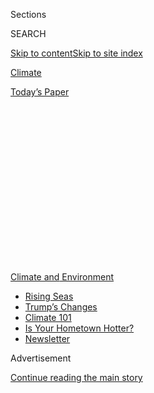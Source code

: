 <div id="app">

<div>

<div>

<div>

<div class="NYTAppHideMasthead css-1q2w90k e1suatyy0">

<div class="section css-ui9rw0 e1suatyy2">

<div class="css-eph4ug er09x8g0">

<div class="css-6n7j50">

</div>

<span class="css-1dv1kvn">Sections</span>

<div class="css-10488qs">

<span class="css-1dv1kvn">SEARCH</span>

</div>

[Skip to content](#site-content)[Skip to site
index](#site-index)

</div>

<div id="masthead-section-label" class="css-1wr3we4 eaxe0e00">

[Climate](https://www.nytimes.com/section/climate)

</div>

<div class="css-10698na e1huz5gh0">

</div>

</div>

<div id="masthead-bar-one" class="section hasLinks css-15hmgas e1csuq9d3">

<div class="css-uqyvli e1csuq9d0">

</div>

<div class="css-1uqjmks e1csuq9d1">

</div>

<div class="css-9e9ivx">

[](https://myaccount.nytimes.com/auth/login?response_type=cookie&client_id=vi)

</div>

<div class="css-1bvtpon e1csuq9d2">

[Today’s
Paper](https://www.nytimes.com/section/todayspaper)

</div>

</div>

</div>

</div>

<div data-aria-hidden="false">

<div id="site-content" data-role="main">

<div>

<div class="css-1aor85t" style="opacity:0.000000001;z-index:-1;visibility:hidden">

<div class="css-1hqnpie">

<div class="css-epjblv">

<span class="css-17xtcya">[Climate](/section/climate)</span><span class="css-x15j1o">|</span><span class="css-fwqvlz">Virus
Crisis Exposes Cascading Weaknesses in U.S. Disaster
Response</span>

</div>

<div class="css-k008qs">

<div class="css-1iwv8en">

<span class="css-18z7m18"></span>

<div>

</div>

</div>

<span class="css-1n6z4y">https://nyti.ms/2Tv736k</span>

<div class="css-1705lsu">

<div class="css-4xjgmj">

<div class="css-4skfbu" data-role="toolbar" data-aria-label="Social Media Share buttons, Save button, and Comments Panel with current comment count" data-testid="share-tools">

  - 
  - 
  - 
  - 
    
    <div class="css-6n7j50">
    
    </div>

  - 
  - 

</div>

</div>

</div>

</div>

</div>

</div>

<div id="NYT_TOP_BANNER_REGION" class="css-13pd83m">

<div>

<div id="styln-prism-menu-1591906231550" class="section interactive-content interactive-size-medium css-1edisqu">

<div class="css-17ih8de interactive-body">

<div id="scroll-container" class="css-1gj85ro">

[<span class="styln-title-wrap"><span class="css-1pje3qr">Climate
and</span><span class="css-1pje3qr">
Environment</span></span>](https://www.nytimes.com/section/climate?action=click&pgtype=Article&state=default&region=TOP_BANNER&context=storylines_menu)

  - [Rising
    Seas](https://www.nytimes.com/2020/07/30/climate/sea-level-inland-floods.html?action=click&pgtype=Article&state=default&region=TOP_BANNER&context=storylines_menu)
  - [Trump’s
    Changes](https://www.nytimes.com/interactive/2020/climate/trump-environment-rollbacks.html?action=click&pgtype=Article&state=default&region=TOP_BANNER&context=storylines_menu)
  - [Climate 101](https://www.nytimes.com/interactive/2020/04/19/climate/climate-crash-course-1.html?action=click&pgtype=Article&state=default&region=TOP_BANNER&context=storylines_menu)
  - [Is Your Hometown
    Hotter?](https://www.nytimes.com/interactive/2018/08/30/climate/how-much-hotter-is-your-hometown.html?action=click&pgtype=Article&state=default&region=TOP_BANNER&context=storylines_menu)
  - [Newsletter](https://www.nytimes.com/newsletters/climate-change?action=click&pgtype=Article&state=default&region=TOP_BANNER&context=storylines_menu)

</div>

</div>

</div>

</div>

</div>

<div id="top-wrapper" class="css-1sy8kpn">

<div id="top-slug" class="css-l9onyx">

Advertisement

</div>

[Continue reading the main
story](#after-top)

<div class="ad top-wrapper" style="text-align:center;height:100%;display:block;min-height:250px">

<div id="top" class="place-ad" data-position="top" data-size-key="top">

</div>

</div>

<div id="after-top">

</div>

</div>

<div>

<div id="sponsor-wrapper" class="css-1hyfx7x">

<div id="sponsor-slug" class="css-19vbshk">

Supported by

</div>

[Continue reading the main
story](#after-sponsor)

<div id="sponsor" class="ad sponsor-wrapper" style="text-align:center;height:100%;display:block">

</div>

<div id="after-sponsor">

</div>

</div>

<div class="css-186x18t">

</div>

<div class="css-1vkm6nb ehdk2mb0">

# Virus Crisis Exposes Cascading Weaknesses in U.S. Disaster Response

</div>

<div class="css-79elbk" data-testid="photoviewer-wrapper">

<div class="css-z3e15g" data-testid="photoviewer-wrapper-hidden">

</div>

<div class="css-1a48zt4 ehw59r15" data-testid="photoviewer-children">

![<span class="css-16f3y1r e13ogyst0" data-aria-hidden="true">Volunteers
unloaded supplies for drive-up food distribution in Yakima, Wash., this
week.</span><span class="css-cnj6d5 e1z0qqy90" itemprop="copyrightHolder"><span class="css-1ly73wi e1tej78p0">Credit...</span><span><span>Amanda
Ray/Yakima Herald-Republic, via Associated
Press</span></span></span>](https://static01.nyt.com/images/2020/05/22/climate/22CLI-FEMA1/22CLI-FEMA1-articleLarge.jpg?quality=75&auto=webp&disable=upscale)

</div>

</div>

<div class="css-18e8msd">

<div class="css-vp77d3 epjyd6m0">

<div class="css-hus3qt ey68jwv0" data-aria-hidden="true">

[![Christopher
Flavelle](https://static01.nyt.com/images/2019/06/28/climate/author-chris-flavelle/author-chris-flavelle-thumbLarge-v3.png
"Christopher Flavelle")](https://www.nytimes.com/by/christopher-flavelle)

</div>

<div class="css-1baulvz">

By [<span class="css-1baulvz last-byline" itemprop="name">Christopher
Flavelle</span>](https://www.nytimes.com/by/christopher-flavelle)

</div>

</div>

  - 
    
    <div class="css-ld3wwf e16638kd2">
    
    May 22,
    2020
    
    </div>

  - 
    
    <div class="css-4xjgmj">
    
    <div class="css-d8bdto" data-role="toolbar" data-aria-label="Social Media Share buttons, Save button, and Comments Panel with current comment count" data-testid="share-tools">
    
      - 
      - 
      - 
      - 
        
        <div class="css-6n7j50">
        
        </div>
    
      - 
      - 
    
    </div>
    
    </div>

</div>

</div>

<div class="section meteredContent css-1r7ky0e" name="articleBody" itemprop="articleBody">

<div class="css-1fanzo5 StoryBodyCompanionColumn">

<div class="css-53u6y8">

WASHINGTON — For decades, the backbone of the nation’s disaster response
system — and a hallmark of American generosity — has been its army of
volunteers who race toward danger to help shelter, feed and counsel
victims of hurricanes, wildfires and other calamities.

However, the Covid-19 pandemic has exposed a critical weakness in this
system: Most volunteers are older people at higher risk from the virus,
so this year they can’t participate in person. Typically more than five
million volunteers work in disaster relief annually, said Greg
Forrester, president of National Voluntary Organizations Active in
Disasters, an association of nonprofit groups, but this year he expects
the number to decline by 50 percent.

Asked how disaster relief efforts can meet the usual demand with half as
many people, Mr. Forrester said: “You won’t.”

It is the latest in a cascading series of problems facing an already
fraying system ahead of what is expected to be an [unusually
severe](https://www.nytimes.com/2020/05/21/climate/hurricane-season-2020-noaa.html)
hurricane season combined with disasters like this week’s dam collapse
and flooding in Michigan, a state particularly hard hit by Covid-19.

</div>

</div>

<div class="css-1fanzo5 StoryBodyCompanionColumn">

<div class="css-53u6y8">

The Federal Emergency Management Agency is [running
short](https://www.nytimes.com/2020/04/03/climate/fema-staff-shortage-coronavirus.html)
of highly trained personnel as the virus depletes its staff.
Longstanding procedures for sheltering victims in gymnasiums or other
crowded spaces [suddenly are
dangerous](https://www.nytimes.com/2020/03/21/climate/virus-fema-disaster-aid-shelter.html)
because they risk worsening the pandemic. And traditional agreements
among states to help each other if crisis strikes are now sputtering as
states remain wary of exposing their own people to the virus.

It amounts to one of the most severe tests in decades for a system
designed to respond to local or regional storms or other disasters — not
a crisis on a national scale. Yet FEMA has been forced to take a primary
role in Covid-19, deploying more than 3,000 staff nationwide and
effectively running its first 50-state disaster response.

“A pandemic complicates every aspect of disaster planning and response
in a way that we have never experienced before,” said Chris Currie, who
leads the team at the nonpartisan Government Accountability Office that
looks at emergency management. “You’re only as good as the weakest
link.”

FEMA says it has taken steps to prepare for hurricane season, including
expanding its coordination center in Washington, hiring staff and
working with state and local officials and nonprofits to adapt to the
pandemic. “We have not taken our eye off the ball about handling other
disasters that may occur during this time,” Peter Gaynor, FEMA’s
administrator, said in a briefing this month.

</div>

</div>

<div class="css-1fanzo5 StoryBodyCompanionColumn">

<div class="css-53u6y8">

On Wednesday, the agency said it intended to avoid, as much as possible,
sending relief staff into disaster zones this year, instead relying on
“virtual” assistance such as talking to survivors by phone, using
photos or other documentation of storm damage to approve claims and
meeting with state and local counterparts online rather than in person.

</div>

</div>

<div class="css-79elbk" data-testid="photoviewer-wrapper">

<div class="css-z3e15g" data-testid="photoviewer-wrapper-hidden">

</div>

<div class="css-1a48zt4 ehw59r15" data-testid="photoviewer-children">

![<span class="css-16f3y1r e13ogyst0" data-aria-hidden="true">Peter
Gaynor, FEMA’s administrator, at a White House coronavirus briefing in
March.</span><span class="css-cnj6d5 e1z0qqy90" itemprop="copyrightHolder"><span class="css-1ly73wi e1tej78p0">Credit...</span><span>Al
Drago for The New York
Times</span></span>](https://static01.nyt.com/images/2020/05/22/climate/22CLI-FEMA2/merlin_170845608_9276114d-fed5-432f-bdb5-5939a08e0d3f-articleLarge.jpg?quality=75&auto=webp&disable=upscale)

</div>

</div>

<div class="css-1fanzo5 StoryBodyCompanionColumn">

<div class="css-53u6y8">

Volunteers are key to America’s disaster response, distributing
supplies, clearing debris, and rebuilding homes. In interviews,
executives with the nonprofit organizations like the Salvation Army that
help organize volunteer teams said that, in normal years, they would be
training and equipping thousands of people and flying them to whichever
part of the country needs help, then housing and feeding them in close
quarters.

<div id="NYT_MAIN_CONTENT_1_REGION" class="css-9tf9ac">

<div>

<div id="styln-prism-guide-1593610178459" class="section interactive-content interactive-size-medium css-1ftcdic">

<div class="css-17ih8de interactive-body">

<div id="prism-freeform-block-37356" class="css-19mumt8" data-role="complementary" data-storyline="Climate and Environment" data-truncated="false" tabindex="0">

<div class="css-a8d9oz">

<div>

[](https://www.nytimes.com/section/climate?action=click&pgtype=Article&state=default&region=MAIN_CONTENT_1&context=storylines_keepup)

### Climate and Environment ›

#### Keep Up on the Latest Climate News

Updated July 30, 2020

Here’s what you need to know about the latest climate change news this
week:

  -   - [Floods
        in](https://www.nytimes.com/2020/07/30/climate/bangladesh-floods.html?action=click&pgtype=Article&state=default&region=MAIN_CONTENT_1&context=storylines_keepup)[Bangladesh](https://www.nytimes.com/2020/07/30/climate/bangladesh-floods.html?action=click&pgtype=Article&state=default&region=MAIN_CONTENT_1&context=storylines_keepup)
        are punishing the people least responsible for climate change.
      - As climate change raises sea levels, [storm surges and high
        tides](https://www.nytimes.com/2020/07/30/climate/sea-level-inland-floods.html?action=click&pgtype=Article&state=default&region=MAIN_CONTENT_1&context=storylines_keepup)
        are likely to push farther inland.
      - The E.P.A. inspector general plans to investigate whether a
        rollback of fuel efficiency standards [violated government
        rules](https://www.nytimes.com/2020/07/27/climate/trump-fuel-efficiency-rule.html?action=click&pgtype=Article&state=default&region=MAIN_CONTENT_1&context=storylines_keepup).

<div id="styln-survey-component-37356" class="styln-survey-component">

</div>

</div>

</div>

</div>

</div>

</div>

</div>

</div>

Suddenly, none of that works.

Three-quarters of the Salvation Army’s volunteers for most disasters are
65 or older, according to Jeff Jellets, the group’s disaster coordinator
for the southern United States. For those people, “We’re telling them,
maybe this isn’t the best time for you to deploy,” he said, given that
older people are at particularly high risk from Covid-19.

The consequences could be enormous: The Salvation Army has more than 2.7
million volunteers annually for everything from disaster response to
after-school programs and vocational programs. Disaster volunteers
worked 3.5 million hours during the 2017 hurricane season.

The Salvation Army is considering using more paid staff and housing them
in hotels rather than dormitories. But that’s expensive, Mr. Jellets
said, and the pandemic has closed many of the Salvation Army’s thrift
stores, which bring in almost in $600 million annually in sales.

Habitat for Humanity, which last year helped rebuild or repair almost
700 homes damaged by disasters in the United States, also gets many of
its volunteers from older Americans, according to Jonathan Reckford, the
chief executive officer. Given the risks of air travel combined with the
danger that volunteers inadvertently bring the disease into a community
they’re trying to help, Mr. Reckford said Habitat for Humanity had hit
pause, for now, on deploying any volunteers.

Overall, the organization fielded 1.2 million volunteers last year for
all its work. It did not break out a number for disaster response.

</div>

</div>

<div class="css-1fanzo5 StoryBodyCompanionColumn">

<div class="css-53u6y8">

<div class="css-1q1hscp">

<div class="css-1xk4eoy">

<div id="CLIM">

</div>

</div>

</div>

That means its group quite likely won’t be able to respond the way it
usually does if a hurricane were to strike the United States this year.
“It’s our greatest fear right now,” Mr. Reckford said.

If a disaster struck a part of the country that was under large-scale
quarantine, “we would really have to back away from some of our response
in those areas,” Mary Casey-Lockyer, a senior associate with the
disaster health program for the American Red Cross, said during a
webinar for nonprofits last week. The Red Cross deployed 9,000 workers
to large disasters last year; it expects to deploy half as many
volunteers as usual in person this year.

“I don’t want to imagine a world where it’s so bad we can’t respond,”
added Cathy Earl, director of disaster response for the United Methodist
Committee on Relief, which has 10,000 volunteers around the country who
work on disaster response. She said it was hard to project how many
volunteers would be deployed this year, but called a 50 percent decrease
“a reasonable estimate.”

The volunteer shortage threatens to ripple through the nation’s disaster
response system, exacerbating other problems.

One spillover effect will be financial. Under federal law, state or
local governments typically have to put up $25 for every $75 the federal
government provides for disaster relief. But they’re allowed to count
the services of volunteers toward that amount, Mr. Forrester said.

As a result, fewer volunteers means cities, counties and states need to
come up with more of their own money to get federal aid.

</div>

</div>

<div class="css-1fanzo5 StoryBodyCompanionColumn">

<div class="css-53u6y8">

But local governments are already struggling financially from the virus.
Counties alone have seen [$144
billion](https://www.naco.org/sites/default/files/documents/NACo_COVID-19_Fiscal_Impact_Analysis-Executive_Summary_0.pdf)
in lost income and increased expenditures, more than one-fifth of their
total budgets, according to the National Association of Counties. “Our
costs are skyrocketing and our revenues are plummeting,” said Paul
Guequierre, a spokesman for the
association.

</div>

</div>

<div class="css-79elbk" data-testid="photoviewer-wrapper">

<div class="css-z3e15g" data-testid="photoviewer-wrapper-hidden">

</div>

<div class="css-1a48zt4 ehw59r15" data-testid="photoviewer-children">

<div class="css-1xdhyk6 erfvjey0">

<span class="css-1ly73wi e1tej78p0">Image</span>

<div class="css-zjzyr8">

<div data-testid="lazyimage-container" style="height:257.77777777777777px">

</div>

</div>

</div>

<span class="css-16f3y1r e13ogyst0" data-aria-hidden="true">Volunteers
arranged cots at the Dallas Convention Center for people displaced by
Hurricane Harvey in
2017.</span><span class="css-cnj6d5 e1z0qqy90" itemprop="copyrightHolder"><span class="css-1ly73wi e1tej78p0">Credit...</span><span>Jim
Wilson/The New York Times</span></span>

</div>

</div>

<div class="css-1fanzo5 StoryBodyCompanionColumn">

<div class="css-53u6y8">

At the same time, the federal government is asking local officials to
take on new tasks.

One of the toughest challenges will be evacuating and sheltering people
[without spreading the
virus](https://www.nytimes.com/2020/03/21/climate/virus-fema-disaster-aid-shelter.html).
This week following the dam collapse in Michigan, Gov. Gretchen Whitmer
[acknowledged](https://www.nytimes.com/2020/05/19/us/michigan-dam-breach.html?action=click&module=Top%20Stories&pgtype=Homepage)
that social distancing in shelters would be difficult.

This week FEMA
[advised](https://www.fema.gov/media-library-data/1589997234798-adb5ce5cb98a7a89e3e1800becf0eb65/2020_Hurricane_Pandemic_Plan.pdf)
state and local governments to find backup sources for supplies, find
ways to distribute them without physical contact, figure out how to stop
disaster survivors from gathering in groups, and to do all that with
“diminished support” from volunteers.

In its new guidance, FEMA also laid out a host of new challenges facing
disaster shelters. Local officials, it said, must find more space, and
come up with a plan to shelter people with Covid-19.

FEMA even urged local officials to revise their plans for dealing with
disaster victims’ pets, since spacing rules at shelters means there
might not be room for them.

When states don’t have enough people to respond to a disaster, they
usually start by asking other states to send their own emergency
management teams. But with Covid-19, “They’re not sure what they might
need in their own states,” said Joyce Flinn, Iowa’s emergency management
director and head of the committee at the National Emergency Management
Association that oversees the [mutual-aid
system](https://www.bloomberg.com/news/articles/2017-10-06/fewer-states-sent-help-to-puerto-rico-than-to-texas-or-florida?sref=UBrhZ1ro).

</div>

</div>

<div class="css-1fanzo5 StoryBodyCompanionColumn">

<div class="css-53u6y8">

When those options prove inadequate, cities and states are meant to turn
to FEMA for support. However, the agency was already [stretched
thin](https://www.gao.gov/products/GAO-20-360) as climate change makes
disasters more frequent and intense. The virus crisis has stretched it
[further](https://www.nytimes.com/2020/04/03/climate/fema-staff-shortage-coronavirus.html).

Brock Long, who headed FEMA during the catastrophic hurricanes and
wildfires of 2017 and 2018, said there was only so much the agency’s own
people could do. “They’re like the sixth man coming off the bench in a
basketball game, down by 20, and being told to win the game,” Mr. Long
said. “We win and lose together.”

</div>

</div>

<div>

</div>

</div>

<div>

</div>

<div>

</div>

<div>

</div>

<div>

<div id="bottom-wrapper" class="css-1ede5it">

<div id="bottom-slug" class="css-l9onyx">

Advertisement

</div>

[Continue reading the main
story](#after-bottom)

<div id="bottom" class="ad bottom-wrapper" style="text-align:center;height:100%;display:block;min-height:90px">

</div>

<div id="after-bottom">

</div>

</div>

</div>

</div>

</div>

## Site Index

<div>

</div>

## Site Information Navigation

  - [© <span>2020</span> <span>The New York Times
    Company</span>](https://help.nytimes.com/hc/en-us/articles/115014792127-Copyright-notice)

<!-- end list -->

  - [NYTCo](https://www.nytco.com/)
  - [Contact
    Us](https://help.nytimes.com/hc/en-us/articles/115015385887-Contact-Us)
  - [Work with us](https://www.nytco.com/careers/)
  - [Advertise](https://nytmediakit.com/)
  - [T Brand Studio](http://www.tbrandstudio.com/)
  - [Your Ad
    Choices](https://www.nytimes.com/privacy/cookie-policy#how-do-i-manage-trackers)
  - [Privacy](https://www.nytimes.com/privacy)
  - [Terms of
    Service](https://help.nytimes.com/hc/en-us/articles/115014893428-Terms-of-service)
  - [Terms of
    Sale](https://help.nytimes.com/hc/en-us/articles/115014893968-Terms-of-sale)
  - [Site
    Map](https://spiderbites.nytimes.com)
  - [Help](https://help.nytimes.com/hc/en-us)
  - [Subscriptions](https://www.nytimes.com/subscription?campaignId=37WXW)

</div>

</div>

</div>

</div>

